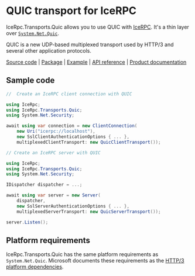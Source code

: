 # QUIC transport for IceRPC

IceRpc.Transports.Quic allows you to use QUIC with [IceRPC][icerpc-csharp]. It's a thin layer over
[`System.Net.Quic`][quic].

QUIC is a new UDP-based multiplexed transport used by HTTP/3 and several other application protocols.

[Source code][source] | [Package][package] | [Example][example] | [API reference][api] | [Product documentation][product]

## Sample code

```csharp
//  Create an IceRPC client connection with QUIC

using IceRpc;
using IceRpc.Transports.Quic;
using System.Net.Security;

await using var connection = new ClientConnection(
    new Uri("icerpc://localhost"),
    new SslClientAuthenticationOptions { ... },
    multiplexedClientTransport: new QuicClientTransport());
```

```csharp
// Create an IceRPC server with QUIC

using IceRpc;
using IceRpc.Transports.Quic;
using System.Net.Security;

IDispatcher dispatcher = ...;

await using var server = new Server(
    dispatcher,
    new SslServerAuthenticationOptions { ... },
    multiplexedServerTransport: new QuicServerTransport());

server.Listen();
```

## Platform requirements

IceRpc.Transports.Quic has the same platform requirements as `System.Net.Quic`. Microsoft documents these requirements
as the [HTTP/3 platform dependencies][platform].

[api]: https://api.testing.zeroc.com/csharp/api/IceRpc.Transports.Quic.html
[example]: https://github.com/icerpc/icerpc-csharp/tree/main/examples/GreeterQuic
[icerpc-csharp]: https://github.com/icerpc/icerpc-csharp
[quic]: https://learn.microsoft.com/en-us/dotnet/fundamentals/networking/quic/quic-overview
[package]: https://www.nuget.org/packages/IceRpc.Transports.Quic
[platform]: https://learn.microsoft.com/en-us/dotnet/core/extensions/httpclient-http3#platform-dependencies
[product]: https://docs.testing.zeroc.com/docs/icerpc-core
[source]: https://github.com/icerpc/icerpc-csharp/tree/main/src/IceRpc.Transports.Quic
